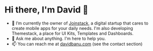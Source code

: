 # Hi there, I'm David 👋



- 🔭 I’m currently the owner of [Joinstack](https://joinstack.github.io), a digital startup that cares to create mobile apps for your daily needs. I'm also developing Themestack, a place for UI Kits, Templates and Dashboards.
- 💬 Ask me about anything. I'm here to help you.
- 📫 You can reach me at [davidbanu.com](https://davidbanu.github.io) (see the contact section)
